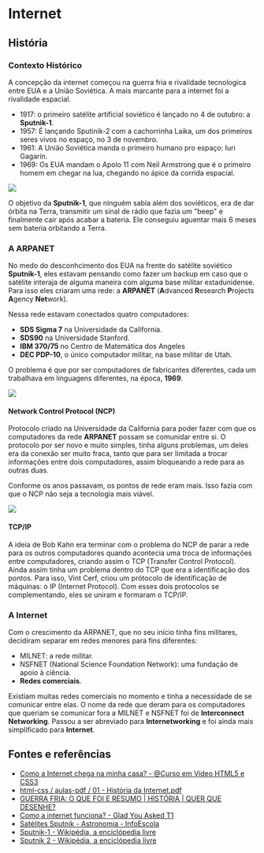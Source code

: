 # Internet

## História

### Contexto Histórico

A concepção da internet começou na guerra fria e rivalidade tecnologica entre EUA e a União Soviética. A mais marcante para a internet foi a rivalidade espacial.

* 1917: o primeiro satélite artificial soviético é lançado no 4 de outubro: a **Sputnik-1**.
* 1957: É lançando Sputinik-2 com a cachorrinha Laika, um dos primeiros seres vivos no espaço, no 3 de novembro.
* 1961: A União Soviética manda o primeiro humano pro espaço: Iuri Gagarin.
* 1969: Os EUA mandam o Apolo 11 com Neil Armstrong que é o primeiro homem em chegar na lua, chegando no ápice da corrida espacial.

<img src="https://www.infoescola.com/wp-content/uploads/2012/02/sputnik.jpg">

O objetivo da **Sputnik-1**, que ninguém sabia além dos soviéticos, era de dar órbita na Terra, transmitir um sinal de rádio que fazia um "beep" e finalmente cair após acabar a bateria. Ele conseguiu aguentar mais 6 meses sem bateria orbitando a Terra.

### A ARPANET

No medo do desconhcimento dos EUA na frente do satélite soviético **Sputnik-1**, eles estavam pensando como fazer um backup em caso que o satélite interaja de alguma maneira com alguma base militar estadunidense. Para isso eles criaram uma rede: a **ARPANET** (**A**dvanced **R**esearch **P**rojects **A**gency **Net**work).

Nessa rede estavam conectados quatro computadores:
* **SDS Sigma 7** na Universidade da California.
* **SDS90** na Universidade Stanford.
* **IBM 370/75** no Centro de Matemática dos Angeles
* **DEC PDP-10**, o único computador militar, na base militar de Utah.

O problema é que por ser computadores de fabricantes diferentes, cada um trabalhava em linguagens diferentes, na época, **1969**.

<img src="https://olhardigital.com.br/uploads/acervo_imagens/2019/10/20191024161532.jpg">

#### Network Control Protocol (NCP)

Protocolo criado na Universidade da California para poder fazer com que os computadores da rede **ARPANET** possam se comunidar entre si.
O protocolo por ser novo e muito simples, tinha alguns problemas, um deles era da conexão ser muito fraca, tanto que para ser limitada a trocar informações entre dois computadores, assim bloqueando a rede para as outras duas.

Conforme os anos passavam, os pontos de rede eram mais. Isso fazia com que o NCP não seja a tecnologia mais viável.

<img src="https://www.poftut.com/wp-content/uploads/2019/09/img_5d7a2640d6e1d.png">

#### TCP/IP

A ideia de Bob Kahn era terminar com o problema do NCP de parar a rede para os outros computadores quando acontecia uma troca de informações entre computadores, criando assim o TCP (Transfer Control Protocol). Ainda assim tinha um problema dentro do TCP que era a identificação dos pontos. Para isso, Vint Cerf, criou um prótocolo de identificação de máquinas: o IP (Internet Protocol).
Com esses dois protocolos se complementando, eles se uniram e formaram o TCP/IP.

### A Internet

Com o crescimento da ARPANET, que no seu início tinha fins militares, decidiram separar em redes menores para fins diferentes:
* MILNET: a rede militar.
* NSFNET (National Science Foundation Network): uma fundação de apoio à ciência.
* **Redes comerciais**.

Existiam muitas redes comerciais no momento e tinha a necessidade de se comunicar entre elas. O nome da rede que deram para os computadores que queriam se comunicar fora a MILNET e NSFNET foi de **Interconnect Networking**. Passou a ser abreviado para **Internetworking** e foi ainda mais simplificado para **Internet**.

## Fontes e referências

* [Como a Internet chega na minha casa? - @Curso em Vídeo HTML5 e CSS3](https://www.youtube.com/watch?v=F74GKCLXUWM)
* [html-css / aulas-pdf / 01 - História da Internet.pdf](https://github.com/gustavoguanabara/html-css/blob/master/aulas-pdf/01%20-%20Hist%C3%B3ria%20da%20Internet.pdf)
* [GUERRA FRIA: O QUE FOI E RESUMO | HISTÓRIA | QUER QUE DESENHE?](https://www.youtube.com/watch?v=cAwsLaO4HGQ&ab_channel=Descomplica)
* [Como a internet funciona? - Glad You Asked T1](https://www.youtube.com/watch?v=TNQsmPf24go&ab_channel=Vox)
* [Satélites Sputnik - Astronomia - InfoEscola](https://www.infoescola.com/astronomia/satelites-sputnik/)
* [Sputnik-1 - Wikipédia, a enciclópedia livre](https://pt.wikipedia.org/wiki/Sputnik-1)
* [Sputnik 2 - Wikipédia, a enciclópedia livre](https://pt.wikipedia.org/wiki/Sputnik_2)